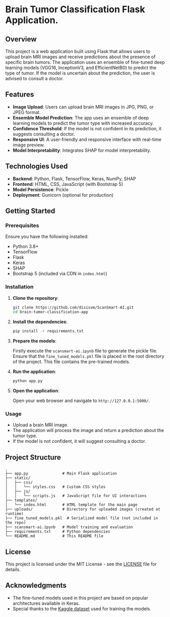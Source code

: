 # Brain Tumor Classification Flask Application.

## Overview

This project is a web application built using Flask that allows users to upload brain MRI images and receive predictions about the presence of specific brain tumors. The application uses an ensemble of fine-tuned deep learning models (VGG16, InceptionV3, and EfficientNetB0) to predict the type of tumor. If the model is uncertain about the prediction, the user is advised to consult a doctor.

## Features

- **Image Upload**: Users can upload brain MRI images in JPG, PNG, or JPEG format.
- **Ensemble Model Prediction**: The app uses an ensemble of deep learning models to predict the tumor type with increased accuracy.
- **Confidence Threshold**: If the model is not confident in its prediction, it suggests consulting a doctor.
- **Responsive UI**: A user-friendly and responsive interface with real-time image preview.
- **Model Interpretability**: Integrates SHAP for model interpretability.

## Technologies Used

- **Backend**: Python, Flask, TensorFlow, Keras, NumPy, SHAP
- **Frontend**: HTML, CSS, JavaScript (with Bootstrap 5)
- **Model Persistence**: Pickle
- **Deployment**: Gunicorn (optional for production)

## Getting Started

### Prerequisites

Ensure you have the following installed:

- Python 3.8+
- TensorFlow
- Flask
- Keras
- SHAP
- Bootstrap 5 (included via CDN in `index.html`)

### Installation

1. **Clone the repository**:

   ```bash
   git clone https://github.com/disisvm/ScanSmart-AI.git
   cd brain-tumor-classification-app
   ```

2. **Install the dependencies**:

   ```bash
   pip install -r requirements.txt
   ```

3. **Prepare the models**:

   Firstly execute the `scansmart-ai.ipynb` file to generate the pickle file. Ensure that the `fine_tuned_models.pkl` file is placed in the root directory of the project. This file contains the pre-trained models.

4. **Run the application**:

   ```bash
   python app.py
   ```

5. **Open the application**:

   Open your web browser and navigate to `http://127.0.0.1:5000/`.

### Usage

- Upload a brain MRI image.
- The application will process the image and return a prediction about the tumor type.
- If the model is not confident, it will suggest consulting a doctor.

## Project Structure

```
.
├── app.py               # Main Flask application
├── static/
│   ├── css/
│   │   └── styles.css   # Custom CSS styles
│   ├── js/
│   │   └── scripts.js   # JavaScript file for UI interactions
├── templates/
│   └── index.html       # HTML template for the main page
├── uploads/             # Directory for uploaded images (created at runtime)
├── fine_tuned_models.pkl  # Serialized model file (not included in the repo)
├── scansmart-ai.ipynb   # Model training and evaluation
├── requirements.txt     # Python dependencies
└── README.md            # This README file
```


## License

This project is licensed under the MIT License - see the [LICENSE](LICENSE) file for details.

## Acknowledgments

- The fine-tuned models used in this project are based on popular architectures available in Keras.
- Special thanks to the [Kaggle dataset](https://www.kaggle.com/datasets/masoudnickparvar/brain-tumor-mri-dataset) used for training the models.
